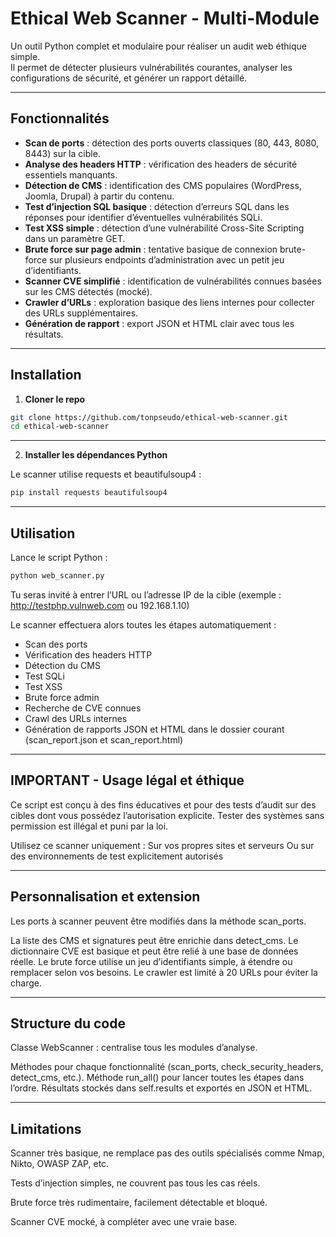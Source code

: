 # Ethical Web Scanner - Multi-Module

Un outil Python complet et modulaire pour réaliser un audit web éthique simple.  
Il permet de détecter plusieurs vulnérabilités courantes, analyser les configurations de sécurité, et générer un rapport détaillé.

---

## Fonctionnalités

- **Scan de ports** : détection des ports ouverts classiques (80, 443, 8080, 8443) sur la cible.
- **Analyse des headers HTTP** : vérification des headers de sécurité essentiels manquants.
- **Détection de CMS** : identification des CMS populaires (WordPress, Joomla, Drupal) à partir du contenu.
- **Test d’injection SQL basique** : détection d’erreurs SQL dans les réponses pour identifier d’éventuelles vulnérabilités SQLi.
- **Test XSS simple** : détection d’une vulnérabilité Cross-Site Scripting dans un paramètre GET.
- **Brute force sur page admin** : tentative basique de connexion brute-force sur plusieurs endpoints d’administration avec un petit jeu d’identifiants.
- **Scanner CVE simplifié** : identification de vulnérabilités connues basées sur les CMS détectés (mocké).
- **Crawler d’URLs** : exploration basique des liens internes pour collecter des URLs supplémentaires.
- **Génération de rapport** : export JSON et HTML clair avec tous les résultats.

---

## Installation

1. **Cloner le repo**

```bash
git clone https://github.com/tonpseudo/ethical-web-scanner.git
cd ethical-web-scanner
```

---

2. **Installer les dépendances Python**

Le scanner utilise requests et beautifulsoup4 :

```bash
pip install requests beautifulsoup4
```

---

## Utilisation

Lance le script Python :

```bash
python web_scanner.py
```

Tu seras invité à entrer l’URL ou l’adresse IP de la cible (exemple : http://testphp.vulnweb.com ou 192.168.1.10)

Le scanner effectuera alors toutes les étapes automatiquement :
- Scan des ports
- Vérification des headers HTTP
- Détection du CMS
- Test SQLi
- Test XSS
- Brute force admin
- Recherche de CVE connues
- Crawl des URLs internes
- Génération de rapports JSON et HTML dans le dossier courant (scan_report.json et scan_report.html)

---

## IMPORTANT - Usage légal et éthique

Ce script est conçu à des fins éducatives et pour des tests d’audit sur des cibles dont vous possédez l’autorisation explicite.
Tester des systèmes sans permission est illégal et puni par la loi.

Utilisez ce scanner uniquement :
Sur vos propres sites et serveurs
Ou sur des environnements de test explicitement autorisés

---

## Personnalisation et extension

Les ports à scanner peuvent être modifiés dans la méthode scan_ports.

La liste des CMS et signatures peut être enrichie dans detect_cms.
Le dictionnaire CVE est basique et peut être relié à une base de données réelle.
Le brute force utilise un jeu d’identifiants simple, à étendre ou remplacer selon vos besoins.
Le crawler est limité à 20 URLs pour éviter la charge.

---

## Structure du code

Classe WebScanner : centralise tous les modules d’analyse.

Méthodes pour chaque fonctionnalité (scan_ports, check_security_headers, detect_cms, etc.).
Méthode run_all() pour lancer toutes les étapes dans l’ordre.
Résultats stockés dans self.results et exportés en JSON et HTML.

---

## Limitations

Scanner très basique, ne remplace pas des outils spécialisés comme Nmap, Nikto, OWASP ZAP, etc.

Tests d’injection simples, ne couvrent pas tous les cas réels.

Brute force très rudimentaire, facilement détectable et bloqué.

Scanner CVE mocké, à compléter avec une vraie base.
